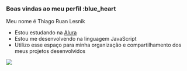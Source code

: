 ### Boas vindas ao meu perfil :blue_heart

Meu nome é Thiago Ruan Lesnik

- Estou estudando na [Alura](https://www.alura.com.br)
- Estou me desenvolvendo na linguagem JavaScript
- Utilizo esse espaço para minha organização e compartilhamento dos meus projetos desenvolvidos



![](https://media.tenor.com/DQZuhzX0-DIAAAAM/dance-dobbi.gif)

